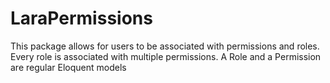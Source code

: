 # LaraPermissions
This package allows for users to be associated with permissions and roles. Every role is associated with multiple permissions. A Role and a Permission are regular Eloquent models
